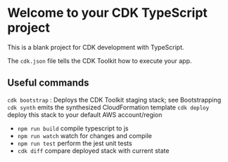 # Welcome to your CDK TypeScript project

This is a blank project for CDK development with TypeScript.

The `cdk.json` file tells the CDK Toolkit how to execute your app.

## Useful commands
`cdk bootstrap` : Deploys the CDK Toolkit staging stack; see Bootstrapping
`cdk synth`       emits the synthesized CloudFormation template
`cdk deploy`      deploy this stack to your default AWS account/region

* `npm run build`   compile typescript to js
* `npm run watch`   watch for changes and compile
* `npm run test`    perform the jest unit tests
* `cdk diff`        compare deployed stack with current state
